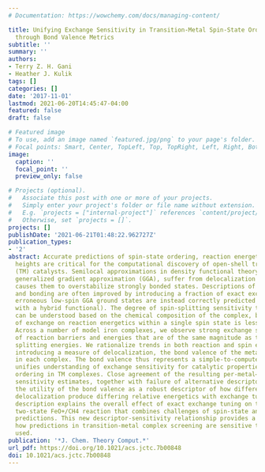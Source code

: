 ```yaml
---
# Documentation: https://wowchemy.com/docs/managing-content/

title: Unifying Exchange Sensitivity in Transition-Metal Spin-State Ordering and Catalysis
  through Bond Valence Metrics
subtitle: ''
summary: ''
authors:
- Terry Z. H. Gani
- Heather J. Kulik
tags: []
categories: []
date: '2017-11-01'
lastmod: 2021-06-20T14:45:47-04:00
featured: false
draft: false

# Featured image
# To use, add an image named `featured.jpg/png` to your page's folder.
# Focal points: Smart, Center, TopLeft, Top, TopRight, Left, Right, BottomLeft, Bottom, BottomRight.
image:
  caption: ''
  focal_point: ''
  preview_only: false

# Projects (optional).
#   Associate this post with one or more of your projects.
#   Simply enter your project's folder or file name without extension.
#   E.g. `projects = ["internal-project"]` references `content/project/deep-learning/index.md`.
#   Otherwise, set `projects = []`.
projects: []
publishDate: '2021-06-21T01:48:22.962727Z'
publication_types:
- '2'
abstract: Accurate predictions of spin-state ordering, reaction energetics, and barrier
  heights are critical for the computational discovery of open-shell transition-metal
  (TM) catalysts. Semilocal approximations in density functional theory, such as the
  generalized gradient approximation (GGA), suffer from delocalization error that
  causes them to overstabilize strongly bonded states. Descriptions of energetics
  and bonding are often improved by introducing a fraction of exact exchange (e.g.,
  erroneous low-spin GGA ground states are instead correctly predicted as high-spin
  with a hybrid functional). The degree of spin-splitting sensitivity to exchange
  can be understood based on the chemical composition of the complex, but the effect
  of exchange on reaction energetics within a single spin state is less well-established.
  Across a number of model iron complexes, we observe strong exchange sensitivities
  of reaction barriers and energies that are of the same magnitude as those for spin
  splitting energies. We rationalize trends in both reaction and spin energetics by
  introducing a measure of delocalization, the bond valence of the metal–ligand bonds
  in each complex. The bond valence thus represents a simple-to-compute property that
  unifies understanding of exchange sensitivity for catalytic properties and spin-state
  ordering in TM complexes. Close agreement of the resulting per-metal–organic-bond
  sensitivity estimates, together with failure of alternative descriptors demonstrates
  the utility of the bond valence as a robust descriptor of how differences in metal–ligand
  delocalization produce differing relative energetics with exchange tuning. Our unified
  description explains the overall effect of exact exchange tuning on the paradigmatic
  two-state FeO+/CH4 reaction that combines challenges of spin-state and reactivity
  predictions. This new descriptor-sensitivity relationship provides a path to quantifying
  how predictions in transition-metal complex screening are sensitive to the method
  used.
publication: '*J. Chem. Theory Comput.*'
url_pdf: https://doi.org/10.1021/acs.jctc.7b00848
doi: 10.1021/acs.jctc.7b00848
---
```

